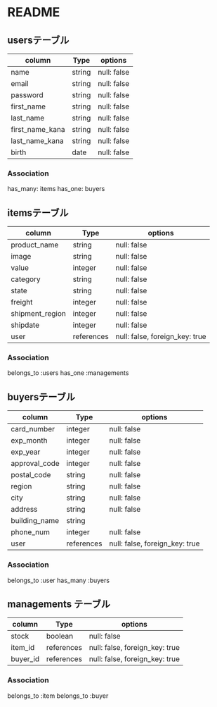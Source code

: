# README

## usersテーブル

| column          | Type    | options     | 
| --------------- | ------  | ----------- |
| name            | string  | null: false |
| email           | string  | null: false |
| password        | string  | null: false |
| first_name      | string  | null: false |
| last_name       | string  | null: false |
| first_name_kana | string  | null: false |
| last_name_kana  | string  | null: false |
| birth           | date    | null: false |

### Association
 has_many: items
 has_one: buyers


## itemsテーブル

| column          | Type       | options                        |
| --------------- | ---------- | ------------------------------ |
| product_name    | string     | null: false                    |
| image           | string     | null: false                    |
| value           | integer    | null: false                    |
| category        | string     | null: false                    |
| state           | string     | null: false                    |
| freight         | integer    | null: false                    |
| shipment_region | integer    | null: false                    |
| shipdate        | integer    | null: false                    |
| user            | references | null: false, foreign_key: true |

### Association
 belongs_to :users
 has_one :managements


## buyersテーブル

| column        | Type       | options                        |
| ------------- | ---------- | ------------------------------ |
| card_number   | integer    | null: false                    |
| exp_month     | integer    | null: false                    |
| exp_year      | integer    | null: false                    |
| approval_code | integer    | null: false                    |
| postal_code   | string     | null: false                    |
| region        | string     | null: false                    |
| city          | string     | null: false                    |
| address       | string     | null: false                    |
| building_name | string     |                                |
| phone_num     | integer    | null: false                    |
| user          | references | null: false, foreign_key: true |

### Association
 belongs_to :user
 has_many :buyers


## managements テーブル

| column   | Type       | options                        |
| -------- | ---------  | ------------------------------ |
| stock    | boolean    | null: false                    |
| item_id  | references | null: false, foreign_key: true |
| buyer_id | references | null: false, foreign_key: true |

### Association
 belongs_to :item
 belongs_to :buyer